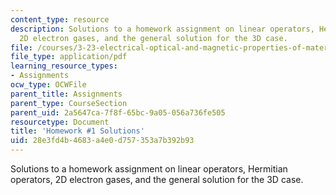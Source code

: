 ```yaml
---
content_type: resource
description: Solutions to a homework assignment on linear operators, Hermitian operators,
  2D electron gases, and the general solution for the 3D case.
file: /courses/3-23-electrical-optical-and-magnetic-properties-of-materials-fall-2007/28e3fd4b4683a4e0d757353a7b392b93_sol1.pdf
file_type: application/pdf
learning_resource_types:
- Assignments
ocw_type: OCWFile
parent_title: Assignments
parent_type: CourseSection
parent_uid: 2a5647ca-7f8f-65bc-9a05-056a736fe505
resourcetype: Document
title: 'Homework #1 Solutions'
uid: 28e3fd4b-4683-a4e0-d757-353a7b392b93
---
```

Solutions to a homework assignment on linear operators, Hermitian operators, 2D electron gases, and the general solution for the 3D case.